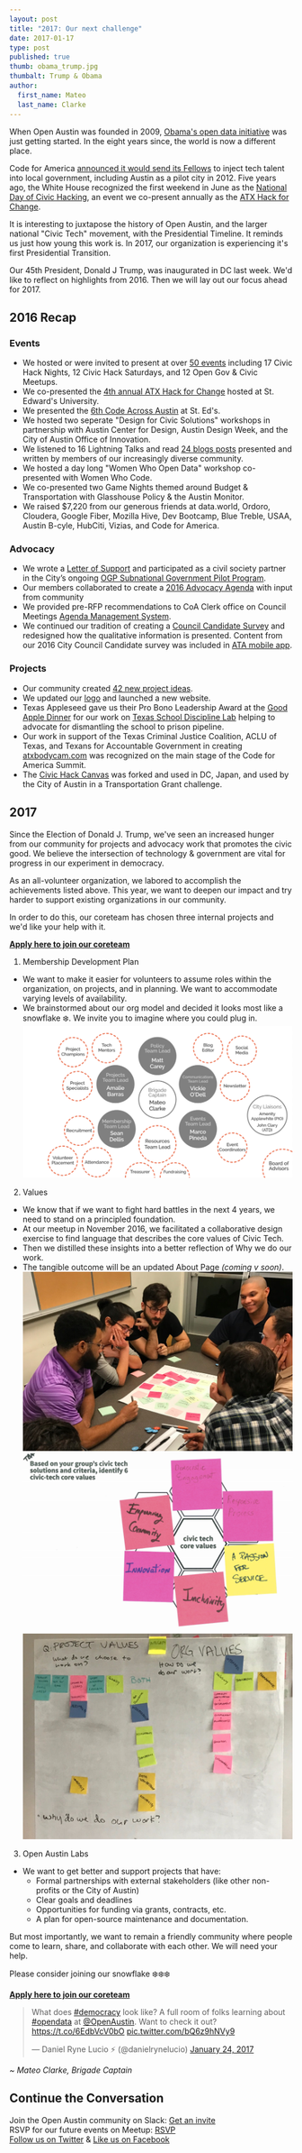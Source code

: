 ```yaml
---
layout: post
title: "2017: Our next challenge"
date: 2017-01-17
type: post
published: true
thumb: obama_trump.jpg
thumbalt: Trump & Obama
author:
  first_name: Mateo
  last_name: Clarke
---
```


When Open Austin was founded in 2009, [Obama's open data initiative](https://www.whitehouse.gov/open) was just getting started. In the eight years since, the world is now a different place.

Code for America [announced it would send its Fellows](http://kut.org/post/what-can-code-america-do-austin) to inject tech talent into local government, including Austin as a pilot city in 2012. Five years ago, the White House recognized the first weekend in June as the [National Day of Civic Hacking](https://www.whitehouse.gov/blog/2016/06/03/open-data-and-innovation-national-day-civic-hacking-2016), an event we co-present annually as the [ATX Hack for Change](http://atxhackforchange.org/).

It is interesting to juxtapose the history of Open Austin, and the larger national "Civic Tech" movement, with the Presidential Timeline. It reminds us just how young this work is. In 2017, our organization is experiencing it's first Presidential Transition.

Our 45th President, Donald J Trump, was inaugurated in DC last week. We'd like to reflect on highlights from 2016. Then we will lay out  our focus ahead for 2017.

## 2016 Recap

### Events

- We hosted or were invited to present at over [50 events](https://www.meetup.com/open-austin/) including 17 Civic Hack Nights, 12 Civic Hack Saturdays, and 12 Open Gov & Civic Meetups.
- We co-presented the [4th annual ATX Hack for Change](https://www.open-austin.org/blog/2016/06/07/Recap-ATX-Hack-for-Change-2016) hosted at St. Edward's University.
- We presented the [6th Code Across Austin](https://www.open-austin.org/blog/2016/03/10/codeacross-austin-2016-recap) at St. Ed's.
- We hosted two seperate "Design for Civic Solutions" workshops in partnership with Austin Center for Design, Austin Design Week, and the City of Austin Office of Innovation.
- We listened to 16 Lightning Talks and read [24 blogs posts](https://www.open-austin.org/blog/2016/06/07/Recap-ATX-Hack-for-Change-2016) presented and written by members of our increasingly diverse community.
- We hosted a day long "Women Who Open Data" workshop co-presented with Women Who Code.
- We co-presented two Game Nights themed around Budget & Transportation with Glasshouse Policy & the Austin Monitor.
- We raised $7,220 from our generous friends at data.world, Ordoro, Cloudera, Google Fiber, Mozilla Hive, Dev Bootcamp, Blue Treble, USAA, Austin B-cyle, HubCiti, Vizias, and Code for America.

### Advocacy

- We wrote a [Letter of Support](https://docs.google.com/document/d/19ipZ3_XVI6_k6K9EpRrV50rlq1RMGFzR9Z-RFG7Gnko/edit?usp=sharing) and participated as a civil society partner in the City’s ongoing [OGP Subnational Government Pilot Program](http://www.opengovpartnership.org/node/8960).
- Our members collaborated to create a [2016 Advocacy Agenda](https://docs.google.com/document/d/1G-2yEphw1igKpaFQfSwPevWH3mMOACav9n-tDBViDro/edit?usp=sharing) with input from community
- We provided pre-RFP recommendations to CoA Clerk office on Council Meetings [Agenda Management System](https://docs.google.com/document/d/1FOLuCR6kRRTLQD5dyJCuIquRkEoaGi0aqAVlBFwVuPY/edit?usp=sharing).
- We continued our tradition of creating a [Council Candidate Survey](https://www.open-austin.org/candidate-questionnaires/2016.html) and redesigned how the qualitative information is presented. Content from our 2016 City Council Candidate survey was included in [ATA mobile app](https://itunes.apple.com/us/app/austin-tech-alliance/id1164265992?mt=8).


### Projects
- Our community created [42 new project ideas](https://github.com/open-austin/project-ideas/issues?utf8=%E2%9C%93&q=is%3Aissue%20created%3A2016-01-01..2016-12-31%20).
- We updated our [logo](https://www.open-austin.org/blog/2016/01/25/new-logo-same-mission) and launched a new website.
- Texas Appleseed gave us their Pro Bono Leadership Award at the [Good Apple Dinner](https://texasappleseed.org/good-apple-dinner) for our work on [Texas School Discipline Lab](http://www.texasdisciplinelab.org/) helping to advocate for dismantling the school to prison pipeline.
- Our work in support of the Texas Criminal Justice Coalition, ACLU of Texas, and Texans for Accountable Government in creating [atxbodycam.com](http://www.atxbodycam.com/) was recognized on the main stage of the Code for America Summit.
- The [Civic Hack Canvas](https://github.com/open-austin/iced-coffee/issues/130) was forked and used in DC, Japan, and used by the City of Austin in a Transportation Grant challenge.

## 2017

Since the Election of Donald J. Trump, we've seen an increased hunger from our community for projects and advocacy work that promotes the civic good. We believe the intersection of technology & government are vital for progress in our experiment in democracy.

As an all-volunteer organization, we labored to accomplish the achievements listed above. This year, we want to deepen our impact and try harder to support existing organizations in our community.

In order to do this, our coreteam has chosen three internal projects and we'd like your help with it.

[**Apply here to join our coreteam**](https://openaustin.typeform.com/to/zyE0a4)

1. Membership Development Plan
  - We want to make it easier for volunteers to assume roles within the organization, on projects, and in planning. We want to accommodate varying levels of availability.
  - We brainstormed about our org model and decided it looks most like a snowflake ❄️. We invite you to imagine where you could plug in.
   [![Snowflake model of distributed leadership](/assets/snowflake_model_2017.png)](/assets/snowflake_model_2017.png)
2. Values
  - We know that if we want to fight hard battles in the next 4 years, we need to stand on a principled foundation.
  - At our meetup in November 2016, we facilitated a collaborative design exercise to find language that describes the core values of Civic Tech.
  - Then we distilled these insights into a better reflection of Why we do our work.
  - The tangible outcome will be an updated About Page _(coming v soon)_.
  ![Group working on asset mapping the resource of our organization](/assets/values_group_2016.png)
  ![An example of 6 values a group choose for Civic Tech](/assets/civic_tech_values_postit.png)
  ![Organizing different values to interpret meaning](/assets/values_2017.png)
3. Open Austin Labs
  - We want to get better and support projects that have:
      - Formal partnerships with external stakeholders (like other non-profits or the City of Austin)
      - Clear goals and deadlines
      - Opportunities for funding via grants, contracts, etc.
      - A plan for open-source maintenance and documentation.

But most importantly, we want to remain a friendly community where people come to learn, share, and collaborate with each other. We will need your help.

Please consider joining our snowflake ❄️❄️❄️

[**Apply here to join our coreteam**](https://openaustin.typeform.com/to/zyE0a4)

<blockquote class="twitter-tweet" data-lang="en"><p lang="en" dir="ltr">What does <a href="https://twitter.com/hashtag/democracy?src=hash">#democracy</a> look like? A full room of folks learning about <a href="https://twitter.com/hashtag/opendata?src=hash">#opendata</a> at <a href="https://twitter.com/openaustin">@OpenAustin</a>. Want to check it out? <a href="https://t.co/6EdbVcV0bO">https://t.co/6EdbVcV0bO</a> <a href="https://t.co/bQ6z9hNVy9">pic.twitter.com/bQ6z9hNVy9</a></p>&mdash; Daniel Ryne Lucio ⚡️ (@danielrynelucio) <a href="https://twitter.com/danielrynelucio/status/823711825942302720">January 24, 2017</a></blockquote>
<script async src="//platform.twitter.com/widgets.js" charset="utf-8"></script>

_~ Mateo Clarke, Brigade Captain_

## Continue the Conversation

Join the Open Austin community on Slack: [Get an invite](http://slack.open-austin.org/)
<br>
RSVP for our future events on Meetup: [RSVP](http://www.meetup.com/Open-Austin/)
<br>
[Follow us on Twitter](https://twitter.com/openaustin?lang=en)
& [Like us on Facebook](https://www.facebook.com/Open-Austin-412390968837071/)

